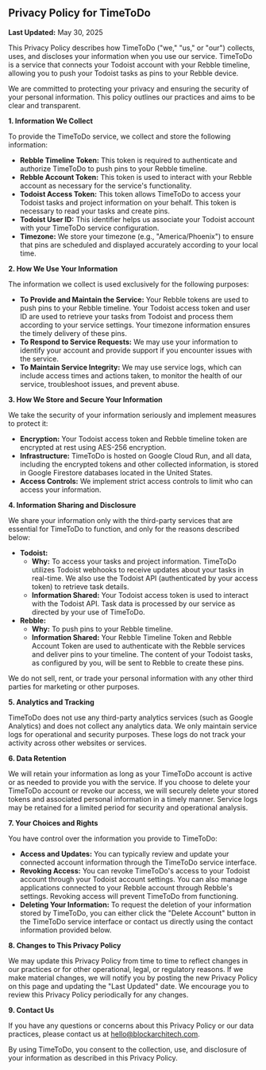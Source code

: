 ## Privacy Policy for TimeToDo

**Last Updated:** May 30, 2025

This Privacy Policy describes how TimeToDo ("we," "us," or "our") collects, uses, and discloses your information when you use our service. TimeToDo is a service that connects your Todoist account with your Rebble timeline, allowing you to push your Todoist tasks as pins to your Rebble device.

We are committed to protecting your privacy and ensuring the security of your personal information. This policy outlines our practices and aims to be clear and transparent.

**1. Information We Collect**

To provide the TimeToDo service, we collect and store the following information:

* **Rebble Timeline Token:** This token is required to authenticate and authorize TimeToDo to push pins to your Rebble timeline.
* **Rebble Account Token:** This token is used to interact with your Rebble account as necessary for the service's functionality.
* **Todoist Access Token:** This token allows TimeToDo to access your Todoist tasks and project information on your behalf. This token is necessary to read your tasks and create pins.
* **Todoist User ID:** This identifier helps us associate your Todoist account with your TimeToDo service configuration.
* **Timezone:** We store your timezone (e.g., "America/Phoenix") to ensure that pins are scheduled and displayed accurately according to your local time.

**2. How We Use Your Information**

The information we collect is used exclusively for the following purposes:

* **To Provide and Maintain the Service:** Your Rebble tokens are used to push pins to your Rebble timeline. Your Todoist access token and user ID are used to retrieve your tasks from Todoist and process them according to your service settings. Your timezone information ensures the timely delivery of these pins.
* **To Respond to Service Requests:** We may use your information to identify your account and provide support if you encounter issues with the service.
* **To Maintain Service Integrity:** We may use service logs, which can include access times and actions taken, to monitor the health of our service, troubleshoot issues, and prevent abuse.

**3. How We Store and Secure Your Information**

We take the security of your information seriously and implement measures to protect it:

* **Encryption:** Your Todoist access token and Rebble timeline token are encrypted at rest using AES-256 encryption.
* **Infrastructure:** TimeToDo is hosted on Google Cloud Run, and all data, including the encrypted tokens and other collected information, is stored in Google Firestore databases located in the United States.
* **Access Controls:** We implement strict access controls to limit who can access your information.

**4. Information Sharing and Disclosure**

We share your information only with the third-party services that are essential for TimeToDo to function, and only for the reasons described below:

* **Todoist:**
    * **Why:** To access your tasks and project information. TimeToDo utilizes Todoist webhooks to receive updates about your tasks in real-time. We also use the Todoist API (authenticated by your access token) to retrieve task details.
    * **Information Shared:** Your Todoist access token is used to interact with the Todoist API. Task data is processed by our service as directed by your use of TimeToDo.
* **Rebble:**
    * **Why:** To push pins to your Rebble timeline.
    * **Information Shared:** Your Rebble Timeline Token and Rebble Account Token are used to authenticate with the Rebble services and deliver pins to your timeline. The content of your Todoist tasks, as configured by you, will be sent to Rebble to create these pins.

We do not sell, rent, or trade your personal information with any other third parties for marketing or other purposes.

**5. Analytics and Tracking**

TimeToDo does not use any third-party analytics services (such as Google Analytics) and does not collect any analytics data. We only maintain service logs for operational and security purposes. These logs do not track your activity across other websites or services.

**6. Data Retention**

We will retain your information as long as your TimeToDo account is active or as needed to provide you with the service. If you choose to delete your TimeToDo account or revoke our access, we will securely delete your stored tokens and associated personal information in a timely manner. Service logs may be retained for a limited period for security and operational analysis.

**7. Your Choices and Rights**

You have control over the information you provide to TimeToDo:

* **Access and Updates:** You can typically review and update your connected account information through the TimeToDo service interface.
* **Revoking Access:** You can revoke TimeToDo's access to your Todoist account through your Todoist account settings. You can also manage applications connected to your Rebble account through Rebble's settings. Revoking access will prevent TimeToDo from functioning.
* **Deleting Your Information:** To request the deletion of your information stored by TimeToDo, you can either click the "Delete Account" button in the TimeToDo service interface or contact us directly using the contact information provided below.

**8. Changes to This Privacy Policy**

We may update this Privacy Policy from time to time to reflect changes in our practices or for other operational, legal, or regulatory reasons. If we make material changes, we will notify you by posting the new Privacy Policy on this page and updating the "Last Updated" date. We encourage you to review this Privacy Policy periodically for any changes.

**9. Contact Us**

If you have any questions or concerns about this Privacy Policy or our data practices, please contact us at hello@blockarchitech.com.

By using TimeToDo, you consent to the collection, use, and disclosure of your information as described in this Privacy Policy.